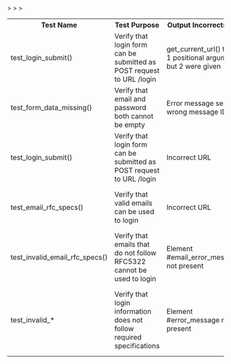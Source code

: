 <table><tbody>
<tr>
    <th>Test Name</th>
    <th>Test Purpose</th>
    <th>Output Incorrectness</th>
    <th>Error Source</th>
    <th>Fix</th>
</tr>

<tr>
    <td>test_login_submit()</td> 
    <td>Verify that login form can be submitted as POST request to URL /login</td>
    <td>get_current_url() takes 1 positional argument but 2 were given</td>
    <td>Used the function incorrectly</td>
    <td>Removed extra argument</td>
</tr>

<tr>
    <td>test_form_data_missing()</td>
    <td>Verify that email and password both cannot be empty</td>
    <td>Error message sent to wrong message ID</td>
    <td>Assert error message is matching</td>
    <td>Updated test case with correct ID</td>
</tr>

<tr>
    <td>test_login_submit()</td>
    <td>Verify that login form can be submitted as POST request to URL /login</td>
    <td>Incorrect URL</td>
    <td>Asserted incorrect URL</td>
    <td>Adjusted assertion to correct URL</td>>
</tr>

<tr>
    <td>test_email_rfc_specs()</td>
    <td>Verify that valid emails can be used to login</td>
    <td>Incorrect URL</td>
    <td>Asserted base_url instead of base_url+'/'</td>
    <td>Adjusted assertion to correct URL</td>>
</tr>

<tr>
    <td>test_invalid_email_rfc_specs()</td>
    <td>Verify that emails that do not follow RFC5322 cannot be used to login</td>
    <td>Element #email_error_message not present</td>
    <td>Error messages are sent to #login_message</td>
    <td>Adjusted assertion to correct message and ID</td>>
</tr>

<tr>
    <td>test_invalid_*</td>
    <td>Verify that login information does not follow required specifications</td>
    <td>Element #error_message not present</td>
    <td>Selenium timeout since messages are not being sent to flashed message</td>
    <td>Adjusted selenium to assert message to correct class (i.e. flash)</td>
</tr>



</tbody></table>